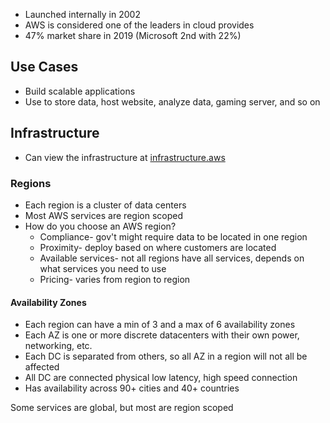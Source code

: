 - Launched internally in 2002
- AWS is considered one of the leaders in cloud provides
- 47% market share in 2019 (Microsoft 2nd with 22%)

## Use Cases
- Build scalable applications
- Use to store data, host website, analyze data, gaming server, and so on

## Infrastructure
- Can view the infrastructure at [infrastructure.aws](https://infrastructure.aws)

### Regions
- Each region is a cluster of data centers
- Most AWS services are region scoped
- How do you choose an AWS region?
	- Compliance- gov't might require data to be located in one region
	- Proximity- deploy based on where customers are located
	- Available services- not all regions have all services, depends on what services you need to use
	- Pricing- varies from region to region 

#### Availability Zones
- Each region can have a min of 3 and a max of 6 availability zones
- Each AZ is one or more discrete datacenters with their own power, networking, etc.
- Each DC is separated from others, so all AZ in a region will not all be affected
- All DC are connected physical low latency, high speed connection
- Has availability across 90+ cities and 40+ countries

Some services are global, but most are region scoped